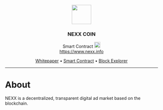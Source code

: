 <p align="center" dir="auto">
  <a rel="noopener noreferrer" href="https://www.nexx.info"><img src="https://www.nexx.info/img/favicon-200x200.png" width="64" data-canonical-src="https://www.nexx.info/img/favicon-200x200.png" style="max-width: 100%;"></a>
  <br>
</p>
<h3 align="center">NEXX COIN</h3>
<p align="center" dir="auto">
  <span align="center">Smart Contract <g-emoji class="g-emoji" alias="rocket" fallback-src="https://github.githubassets.com/images/icons/emoji/unicode/1f680.png"><img class="emoji" alt="rocket" height="20" width="20" src="https://github.githubassets.com/images/icons/emoji/unicode/1f680.png"></g-emoji></span>
  <br>
  <a href="https://www.nexx.info" rel="nofollow">https://www.nexx.info</a>
</p>

<p align="center" dir="auto">
  <a href="https://www.nexx.info/whitepaper.html">Whitepaper</a>
  •
  <a href="https://github.com/NEXXCOIN/nexxcoin.sol/blob/main/Nexxcoin.sol">Smart Contract</a>
  •
  <a href="https://bscscan.com/token/0x67390bA52b33c0d2850bA52B4939005D0798e0C1">Block Explorer</a>
</p>
<hr>


# About
NEXX is a decentralized, transparent digital ad market based on the blockchain.
